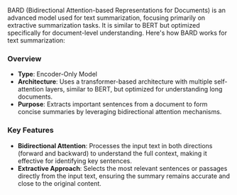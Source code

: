 BARD (Bidirectional Attention-based Representations for Documents) is an advanced model used for text summarization, focusing primarily on extractive summarization tasks. It is similar to BERT but optimized specifically for document-level understanding. Here's how BARD works for text summarization:

### Overview
- **Type**: Encoder-Only Model
- **Architecture**: Uses a transformer-based architecture with multiple self-attention layers, similar to BERT, but optimized for understanding long documents.
- **Purpose**: Extracts important sentences from a document to form concise summaries by leveraging bidirectional attention mechanisms.

### Key Features
- **Bidirectional Attention**: Processes the input text in both directions (forward and backward) to understand the full context, making it effective for identifying key sentences.
- **Extractive Approach**: Selects the most relevant sentences or passages directly from the input text, ensuring the summary remains accurate and close to the original content.


